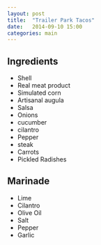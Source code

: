 ```yaml
---
layout: post
title:  "Trailer Park Tacos"
date:   2014-09-10 15:00
categories: main
---
```




## Ingredients
- Shell
- Real meat product
- Simulated corn
- Artisanal augula
- Salsa
- Onions
- cucumber
- cilantro
- Pepper
- steak
- Carrots
- Pickled Radishes

## Marinade
- Lime
- Cilantro
- Olive Oil
- Salt
- Pepper
- Garlic
